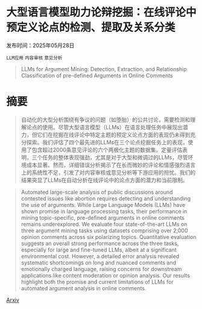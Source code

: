 # 大型语言模型助力论辩挖掘：在线评论中预定义论点的检测、提取及关系分类

发布时间：2025年05月28日

`LLM应用` `内容审核` `意见分析`

> LLMs for Argument Mining: Detection, Extraction, and Relationship Classification of pre-defined Arguments in Online Comments

# 摘要

> 自动化的大型分析围绕有争议的问题（如堕胎）的公共讨论，需要检测和理解论点的使用。尽管大型语言模型（LLMs）在语言处理任务中展现出潜力，但它们在挖掘在线评论中特定主题的预定义论点方面的表现仍未得到充分探索。我们评估了四个最先进的LLMs在三个论点挖掘任务上的表现，使用了包含超过2000条意见评论的六个两极化主题的数据集。定量评估表明，三个任务的整体表现强劲，尤其是对于大型和微调过的LLMs，尽管环境成本显著。然而，详细错误分析揭示了在长而微妙的评论和情感强烈语言上的系统性不足，引发了对内容审核或意见分析等下游应用的担忧。我们的结果突显了LLMs在自动分析在线评论中的论点方面的潜力和当前限制。

> Automated large-scale analysis of public discussions around contested issues like abortion requires detecting and understanding the use of arguments. While Large Language Models (LLMs) have shown promise in language processing tasks, their performance in mining topic-specific, pre-defined arguments in online comments remains underexplored. We evaluate four state-of-the-art LLMs on three argument mining tasks using datasets comprising over 2,000 opinion comments across six polarizing topics. Quantitative evaluation suggests an overall strong performance across the three tasks, especially for large and fine-tuned LLMs, albeit at a significant environmental cost. However, a detailed error analysis revealed systematic shortcomings on long and nuanced comments and emotionally charged language, raising concerns for downstream applications like content moderation or opinion analysis. Our results highlight both the promise and current limitations of LLMs for automated argument analysis in online comments.

[Arxiv](https://arxiv.org/abs/2505.22956)